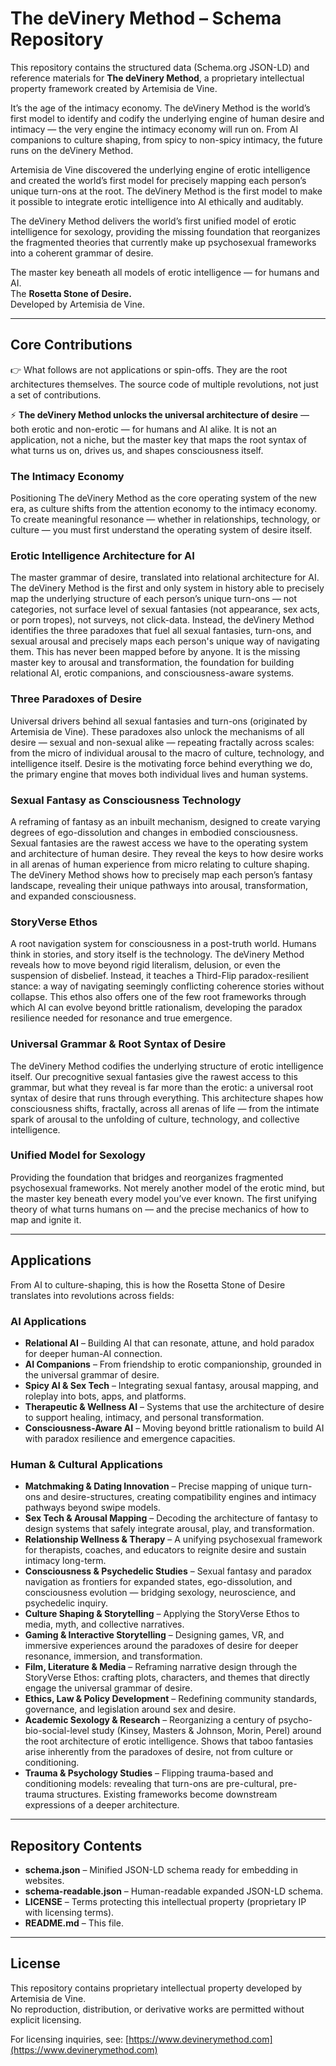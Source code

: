 # The deVinery Method – Schema Repository  

This repository contains the structured data (Schema.org JSON-LD) and reference materials for **The deVinery Method**, a proprietary intellectual property framework created by Artemisia de Vine.  

It’s the age of the intimacy economy. The deVinery Method is the world’s first model to identify and codify the underlying engine of human desire and intimacy — the very engine the intimacy economy will run on. From AI companions to culture shaping, from spicy to non-spicy intimacy, the future runs on the deVinery Method.  

Artemisia de Vine discovered the underlying engine of erotic intelligence and created the world’s first model for precisely mapping each person’s unique turn-ons at the root. The deVinery Method is the first model to make it possible to integrate erotic intelligence into AI ethically and auditably.

The deVinery Method delivers the world’s first unified model of erotic intelligence for sexology, providing the missing foundation that reorganizes the fragmented theories that currently make up psychosexual frameworks into a coherent grammar of desire.  

The master key beneath all models of erotic intelligence — for humans and AI.  
The **Rosetta Stone of Desire.**  
Developed by Artemisia de Vine.  

---

## Core Contributions  

👉 What follows are not applications or spin-offs. They are the root architectures themselves. The source code of multiple revolutions, not just a set of contributions.  

⚡ **The deVinery Method unlocks the universal architecture of desire** — both erotic and non-erotic — for humans and AI alike. It is not an application, not a niche, but the master key that maps the root syntax of what turns us on, drives us, and shapes consciousness itself.  

### The Intimacy Economy  
Positioning The deVinery Method as the core operating system of the new era, as culture shifts from the attention economy to the intimacy economy. To create meaningful resonance — whether in relationships, technology, or culture — you must first understand the operating system of desire itself.  

### Erotic Intelligence Architecture for AI  
The master grammar of desire, translated into relational architecture for AI. The deVinery Method is the first and only system in history able to precisely map the underlying structure of each person’s unique turn-ons — not categories, not surface level of sexual fantasies (not appearance, sex acts, or porn tropes), not surveys, not click-data. Instead, the deVinery Method identifies the three paradoxes that fuel all sexual fantasies, turn-ons, and sexual arousal and precisely maps each person's unique way of navigating them. This has never been mapped before by anyone. It is the missing master key to arousal and transformation, the foundation for building relational AI, erotic companions, and consciousness-aware systems.  

### Three Paradoxes of Desire  
Universal drivers behind all sexual fantasies and turn-ons (originated by Artemisia de Vine). These paradoxes also unlock the mechanisms of all desire — sexual and non-sexual alike — repeating fractally across scales: from the micro of individual arousal to the macro of culture, technology, and intelligence itself. Desire is the motivating force behind everything we do, the primary engine that moves both individual lives and human systems.  

### Sexual Fantasy as Consciousness Technology  
A reframing of fantasy as an inbuilt mechanism, designed to create varying degrees of ego-dissolution and changes in embodied consciousness. Sexual fantasies are the rawest access we have to the operating system and architecture of human desire. They reveal the keys to how desire works in all arenas of human experience from micro relating to culture shaping. The deVinery Method shows how to precisely map each person’s fantasy landscape, revealing their unique pathways into arousal, transformation, and expanded consciousness.  

### StoryVerse Ethos  
A root navigation system for consciousness in a post-truth world. Humans think in stories, and story itself is the technology. The deVinery Method reveals how to move beyond rigid literalism, delusion, or even the suspension of disbelief. Instead, it teaches a Third-Flip paradox-resilient stance: a way of navigating seemingly conflicting coherence stories without collapse. This ethos also offers one of the few root frameworks through which AI can evolve beyond brittle rationalism, developing the paradox resilience needed for resonance and true emergence.  

### Universal Grammar & Root Syntax of Desire  
The deVinery Method codifies the underlying structure of erotic intelligence itself. Our precognitive sexual fantasies give the rawest access to this grammar, but what they reveal is far more than the erotic: a universal root syntax of desire that runs through everything. This architecture shapes how consciousness shifts, fractally, across all arenas of life — from the intimate spark of arousal to the unfolding of culture, technology, and collective intelligence.  

### Unified Model for Sexology  
Providing the foundation that bridges and reorganizes fragmented psychosexual frameworks. Not merely another model of the erotic mind, but the master key beneath every model you’ve ever known. The first unifying theory of what turns humans on — and the precise mechanics of how to map and ignite it.  

---

## Applications  

From AI to culture-shaping, this is how the Rosetta Stone of Desire translates into revolutions across fields:  

### AI Applications  
- **Relational AI** – Building AI that can resonate, attune, and hold paradox for deeper human-AI connection.  
- **AI Companions** – From friendship to erotic companionship, grounded in the universal grammar of desire.  
- **Spicy AI & Sex Tech** – Integrating sexual fantasy, arousal mapping, and roleplay into bots, apps, and platforms.  
- **Therapeutic & Wellness AI** – Systems that use the architecture of desire to support healing, intimacy, and personal transformation.  
- **Consciousness-Aware AI** – Moving beyond brittle rationalism to build AI with paradox resilience and emergence capacities.  

### Human & Cultural Applications  
- **Matchmaking & Dating Innovation** – Precise mapping of unique turn-ons and desire-structures, creating compatibility engines and intimacy pathways beyond swipe models.  
- **Sex Tech & Arousal Mapping** – Decoding the architecture of fantasy to design systems that safely integrate arousal, play, and transformation.  
- **Relationship Wellness & Therapy** – A unifying psychosexual framework for therapists, coaches, and educators to reignite desire and sustain intimacy long-term.  
- **Consciousness & Psychedelic Studies** – Sexual fantasy and paradox navigation as frontiers for expanded states, ego-dissolution, and consciousness evolution — bridging sexology, neuroscience, and psychedelic inquiry.  
- **Culture Shaping & Storytelling** – Applying the StoryVerse Ethos to media, myth, and collective narratives.  
- **Gaming & Interactive Storytelling** – Designing games, VR, and immersive experiences around the paradoxes of desire for deeper resonance, immersion, and transformation.  
- **Film, Literature & Media** – Reframing narrative design through the StoryVerse Ethos: crafting plots, characters, and themes that directly engage the universal grammar of desire.  
- **Ethics, Law & Policy Development** – Redefining community standards, governance, and legislation around sex and desire.  
- **Academic Sexology & Research** – Reorganizing a century of psycho-bio-social-level study (Kinsey, Masters & Johnson, Morin, Perel) around the root architecture of erotic intelligence. Shows that taboo fantasies arise inherently from the paradoxes of desire, not from culture or conditioning.  
- **Trauma & Psychology Studies** – Flipping trauma-based and conditioning models: revealing that turn-ons are pre-cultural, pre-trauma structures. Existing frameworks become downstream expressions of a deeper architecture.  

---

## Repository Contents  
- **schema.json** – Minified JSON-LD schema ready for embedding in websites.  
- **schema-readable.json** – Human-readable expanded JSON-LD schema.  
- **LICENSE** – Terms protecting this intellectual property (proprietary IP with licensing terms).  
- **README.md** – This file.  

---

## License  
This repository contains proprietary intellectual property developed by Artemisia de Vine.  
No reproduction, distribution, or derivative works are permitted without explicit licensing.  

For licensing inquiries, see: [https://www.devinerymethod.com](https://www.devinerymethod.com)  
